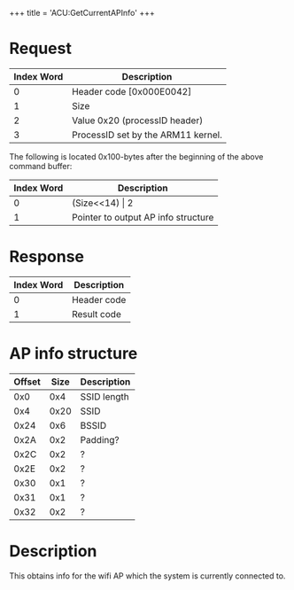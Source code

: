 +++
title = 'ACU:GetCurrentAPInfo'
+++

# Request

| Index Word | Description                        |
|------------|------------------------------------|
| 0          | Header code \[0x000E0042\]         |
| 1          | Size                               |
| 2          | Value 0x20 (processID header)      |
| 3          | ProcessID set by the ARM11 kernel. |

The following is located 0x100-bytes after the beginning of the above
command buffer:

| Index Word | Description                         |
|------------|-------------------------------------|
| 0          | (Size\<\<14) \| 2                   |
| 1          | Pointer to output AP info structure |

# Response

| Index Word | Description |
|------------|-------------|
| 0          | Header code |
| 1          | Result code |

# AP info structure

| Offset | Size | Description |
|--------|------|-------------|
| 0x0    | 0x4  | SSID length |
| 0x4    | 0x20 | SSID        |
| 0x24   | 0x6  | BSSID       |
| 0x2A   | 0x2  | Padding?    |
| 0x2C   | 0x2  | ?           |
| 0x2E   | 0x2  | ?           |
| 0x30   | 0x1  | ?           |
| 0x31   | 0x1  | ?           |
| 0x32   | 0x2  | ?           |

# Description

This obtains info for the wifi AP which the system is currently
connected to.
